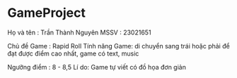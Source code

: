# GameProject
Họ và tên : Trần Thành Nguyên
MSSV : 23021651

Chủ đề Game : Rapid Roll
Tính năng Game: di chuyển sang trái hoặc phải để đạt được điểm cao nhất, game có text, music 

Ngưỡng điểm : 8 - 8,5
Lí do: Game tự viết có đồ họa đơn giản
